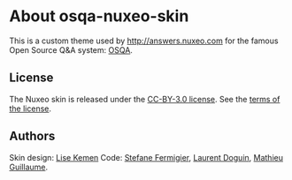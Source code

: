About osqa-nuxeo-skin 
======================

This is a custom theme used by http://answers.nuxeo.com for the famous Open Source Q&A system: [OSQA](http://www.osqa.net/).

License
--------

The Nuxeo skin is released under the [CC-BY-3.0 license](http://creativecommons.org/licenses/by/3.0/).
See the [terms of the license](http://creativecommons.org/licenses/by/3.0/).

Authors
--------

Skin design: [Lise Kemen](https://github.com/lkemen)
Code: [Stefane Fermigier](https://github.com/sfermigier), [Laurent Doguin](https://github.com/ldoguin), [Mathieu Guillaume](https://github.com/mguillaume).